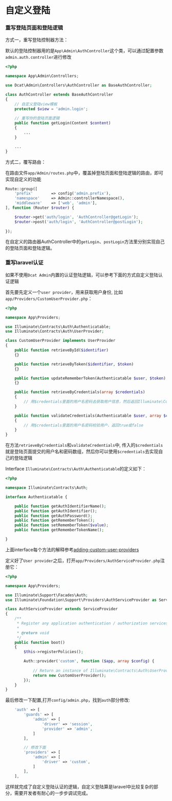 # 自定义登陆

### 重写登陆页面和登陆逻辑

方式一，重写登陆控制器方法：

默认的登陆控制器用的是`App\Admin\AuthController`这个类，可以通过配置参数`admin.auth.controller`进行修改

```php
<?php

namespace App\Admin\Controllers;

use Dcat\Admin\Controllers\AuthController as BaseAuthController;

class AuthController extends BaseAuthController
{
    // 自定义登陆view模板
    protected $view = 'admin.login';
	
	// 重写你的登陆页面逻辑
	public function getLogin(Content $content)
    {
        ...
    }

    ...
}

```


方式二，覆写路由：

在路由文件`app/Admin/routes.php`中，覆盖掉登陆页面和登陆逻辑的路由，即可实现自定义的功能

```php
Route::group([
    'prefix'        => config('admin.prefix'),
    'namespace'     => Admin::controllerNamespace(),
    'middleware'    => ['web', 'admin'],
], function (Router $router) {

    $router->get('auth/login', 'AuthController@getLogin');
    $router->post('auth/login', 'AuthController@postLogin');
    
});
```

在自定义的路由器AuthController中的`getLogin`、`postLogin`方法里分别实现自己的登陆页面和登陆逻辑。


### 重写laravel认证

如果不使用`Dcat Admin`内置的认证登陆逻辑，可以参考下面的方式自定义登陆认证逻辑

首先要先定义一个`user provider`，用来获取用户身份, 比如`app/Providers/CustomUserProvider.php`：

```php
<?php

namespace App\Providers;

use Illuminate\Contracts\Auth\Authenticatable;
use Illuminate\Contracts\Auth\UserProvider;

class CustomUserProvider implements UserProvider
{
    public function retrieveById($identifier)
    {}

    public function retrieveByToken($identifier, $token)
    {}

    public function updateRememberToken(Authenticatable $user, $token)
    {}

    public function retrieveByCredentials(array $credentials)
    {
        // 用$credentials里面的用户名密码去获取用户信息，然后返回Illuminate\Contracts\Auth\Authenticatable对象
    }

    public function validateCredentials(Authenticatable $user, array $credentials)
    {
        // 用$credentials里面的用户名密码校验用户，返回true或false
    }
}

```

在方法`retrieveByCredentials`和`validateCredentials`中, 传入的`$credentials`就是登陆页面提交的用户名和密码数组，然后你可以使用`$credentials`去实现自己的登陆逻辑

Interface `Illuminate\Contracts\Auth\Authenticatable`的定义如下：
```php
<?php

namespace Illuminate\Contracts\Auth;

interface Authenticatable {

    public function getAuthIdentifierName();
    public function getAuthIdentifier();
    public function getAuthPassword();
    public function getRememberToken();
    public function setRememberToken($value);
    public function getRememberTokenName();

}
```

上面interface每个方法的解释参考[adding-custom-user-providers](https://laravel.com/docs/5.5/authentication#adding-custom-user-providers)

定义好了`User provider`之后，打开`app/Providers/AuthServiceProvider.php`注册它：

```php
<?php

namespace App\Providers;

use Illuminate\Support\Facades\Auth;
use Illuminate\Foundation\Support\Providers\AuthServiceProvider as ServiceProvider;

class AuthServiceProvider extends ServiceProvider
{
    /**
     * Register any application authentication / authorization services.
     *
     * @return void
     */
    public function boot()
    {
        $this->registerPolicies();

        Auth::provider('custom', function ($app, array $config) {
            
            // Return an instance of Illuminate\Contracts\Auth\UserProvider...
            return new CustomUserProvider();
        });
    }
}
```

最后修改一下配置,打开`config/admin.php`，找到`auth`部分修改:

```php
    'auth' => [
        'guards' => [
            'admin' => [
                'driver' => 'session',
                'provider' => 'admin',
            ]
        ],

        // 修改下面
        'providers' => [
            'admin' => [
                'driver' => 'custom',
            ]
        ],
    ],
```
这样就完成了自定义登陆认证的逻辑，自定义登陆算是laravel中比较复杂的部分，需要开发者有耐心的一步步调试完成。


